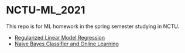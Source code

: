 # NCTU-ML_2021
This repo is for ML homework in the spring semester studying in NCTU.

- [Regularized Linear Model Regression](./HW1)
- [Naive Bayes Classifier and Online Learning]()
